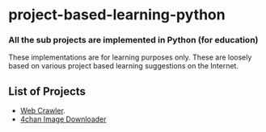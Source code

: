 # project-based-learning-python
### All the sub projects are implemented in Python (for education)

These implementations are for learning purposes only. These are loosely based on various project based learning suggestions on the Internet.

## List of Projects

* [Web Crawler](https://github.com/darkking300/project-based-learning-python/tree/master/Web%20Crawler).
* [4chan Image Downloader](https://github.com/darkking300/project-based-learning-python/tree/master/4chan%20Image%20Downloader)

